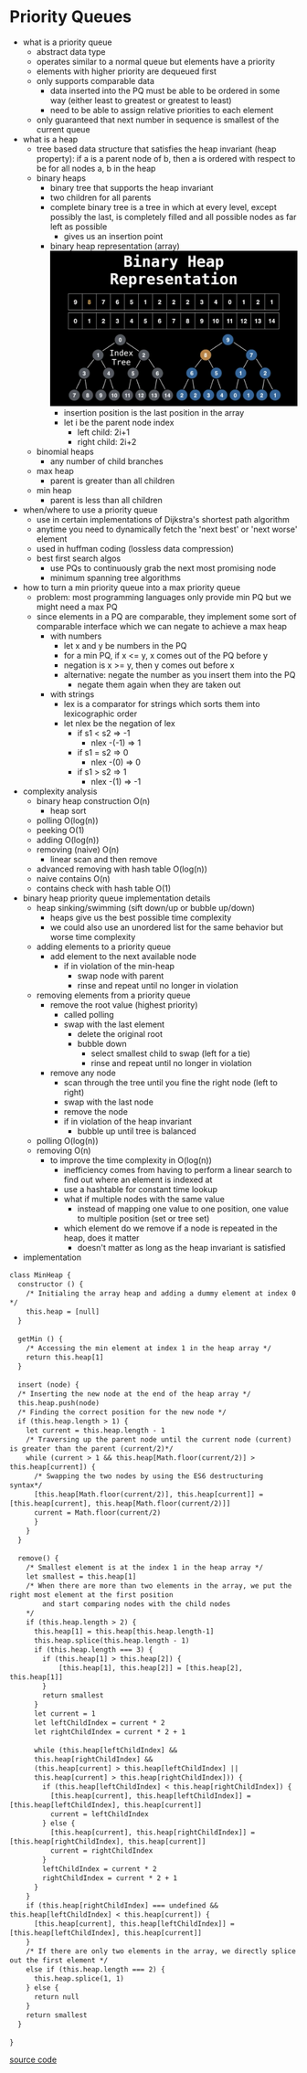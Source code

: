 # Priority Queues 
- what is a priority queue 
  - abstract data type 
  - operates similar to a normal queue but elements have a priority 
  - elements with higher priority are dequeued first 
  - only supports comparable data 
    - data inserted into the PQ must be able to be ordered in some way (either least to greatest or greatest to least)
    - need to be able to assign relative priorities to each element 
  - only guaranteed that next number in sequence is smallest of the current queue 
- what is a heap 
  - tree based data structure that satisfies the heap invariant (heap property): if a is a parent node of b, then a is ordered with respect to be for all nodes a, b in the heap 
  - binary heaps 
    - binary tree that supports the heap invariant 
    - two children for all parents 
    - complete binary tree is a tree in which at every level, except possibly the last, is completely filled and all possible nodes as far left as possible 
      - gives us an insertion point 
    - binary heap representation (array)
    ![binary heap representation with array](https://github.com/pirainogi/comp_sci/blob/master/0_img-resources/binary_heap_rep.png)
      - insertion position is the last position in the array 
      - let i be the parent node index 
        - left child: 2i+1 
        - right child: 2i+2 
  - binomial heaps 
    - any number of child branches 
  - max heap 
    - parent is greater than all children 
  - min heap 
    - parent is less than all children 
- when/where to use a priority queue 
  - use in certain implementations of Dijkstra's shortest path algorithm 
  - anytime you need to dynamically fetch the 'next best' or 'next worse' element 
  - used in huffman coding (lossless data compression)
  - best first search algos 
    - use PQs to continuously grab the next most promising node 
    - minimum spanning tree algorithms 
- how to turn a min priority queue into a max priority queue 
  - problem: most programming languages only provide min PQ but we might need a max PQ 
  - since elements in a PQ are comparable, they implement some sort of comparable interface which we can negate to achieve a max heap 
    - with numbers 
      - let x and y be numbers in the PQ 
      - for a min PQ, if x <= y, x comes out of the PQ before y 
      - negation is x >= y, then y comes out before x 
      - alternative: negate the number as you insert them into the PQ 
        - negate them again when they are taken out 
    - with strings 
      - lex is a comparator for strings which sorts them into lexicographic order 
      - let nlex be the negation of lex 
        - if s1 < s2 => -1 
          - nlex -(-1) => 1 
        - if s1 = s2 => 0 
          - nlex -(0) => 0 
        - if s1 > s2 => 1 
          - nlex -(1) => -1 
- complexity analysis 
  - binary heap construction O(n)
    - heap sort 
  - polling O(log(n))
  - peeking O(1)
  - adding O(log(n))
  - removing (naive) O(n)
    - linear scan and then remove 
  - advanced removing with hash table O(log(n))
  - naive contains O(n)
  - contains check with hash table O(1)
- binary heap priority queue implementation details 
  - heap sinking/swimming (sift down/up or bubble up/down)
    - heaps give us the best possible time complexity 
    - we could also use an unordered list for the same behavior but worse time complexity 
  - adding elements to a priority queue 
    - add element to the next available node 
      - if in violation of the min-heap 
        - swap node with parent 
        - rinse and repeat until no longer in violation 
  - removing elements from a priority queue 
    - remove the root value (highest priority)
      - called polling 
      - swap with the last element 
        - delete the original root 
        - bubble down 
          - select smallest child to swap (left for a tie)
          - rinse and repeat until no longer in violation 
    - remove any node 
      - scan through the tree until you fine the right node (left to right)
      - swap with the last node 
      - remove the node 
      - if in violation of the heap invariant 
        - bubble up until tree is balanced 
  - polling O(log(n))
  - removing O(n)
    - to improve the time complexity in O(log(n))
      - inefficiency comes from having to perform a linear search to find out where an element is indexed at 
      - use a hashtable for constant time lookup
      - what if multiple nodes with the same value 
        - instead of mapping one value to one position, one value to multiple position (set or tree set)
      - which element do we remove if a node is repeated in the heap, does it matter 
        - doesn't matter as long as the heap invariant is satisfied    
- implementation 

```JS
class MinHeap {
  constructor () {
    /* Initialing the array heap and adding a dummy element at index 0 */
    this.heap = [null]
  }

  getMin () {
    /* Accessing the min element at index 1 in the heap array */
    return this.heap[1]
  }

  insert (node) {
  /* Inserting the new node at the end of the heap array */
  this.heap.push(node)
  /* Finding the correct position for the new node */
  if (this.heap.length > 1) {
    let current = this.heap.length - 1
    /* Traversing up the parent node until the current node (current) is greater than the parent (current/2)*/
    while (current > 1 && this.heap[Math.floor(current/2)] > this.heap[current]) {
      /* Swapping the two nodes by using the ES6 destructuring syntax*/
      [this.heap[Math.floor(current/2)], this.heap[current]] = [this.heap[current], this.heap[Math.floor(current/2)]]
      current = Math.floor(current/2)
      }
    }
  }

  remove() {
    /* Smallest element is at the index 1 in the heap array */
    let smallest = this.heap[1]
    /* When there are more than two elements in the array, we put the right most element at the first position
        and start comparing nodes with the child nodes
    */
    if (this.heap.length > 2) {
      this.heap[1] = this.heap[this.heap.length-1]
      this.heap.splice(this.heap.length - 1)
      if (this.heap.length === 3) {
        if (this.heap[1] > this.heap[2]) {
            [this.heap[1], this.heap[2]] = [this.heap[2], this.heap[1]]
        }
        return smallest
      }
      let current = 1
      let leftChildIndex = current * 2
      let rightChildIndex = current * 2 + 1

      while (this.heap[leftChildIndex] &&
      this.heap[rightChildIndex] &&
      (this.heap[current] > this.heap[leftChildIndex] ||
      this.heap[current] > this.heap[rightChildIndex])) {
        if (this.heap[leftChildIndex] < this.heap[rightChildIndex]) {
          [this.heap[current], this.heap[leftChildIndex]] = [this.heap[leftChildIndex], this.heap[current]]
          current = leftChildIndex
        } else {
          [this.heap[current], this.heap[rightChildIndex]] = [this.heap[rightChildIndex], this.heap[current]]
          current = rightChildIndex
        }
        leftChildIndex = current * 2
        rightChildIndex = current * 2 + 1
      }
    }
    if (this.heap[rightChildIndex] === undefined && this.heap[leftChildIndex] < this.heap[current]) {
      [this.heap[current], this.heap[leftChildIndex]] = [this.heap[leftChildIndex], this.heap[current]]
    }
    /* If there are only two elements in the array, we directly splice out the first element */
    else if (this.heap.length === 2) {
      this.heap.splice(1, 1)
    } else {
      return null
    }
    return smallest
  }

}
```
[source code](https://blog.bitsrc.io/implementing-heaps-in-javascript-c3fbf1cb2e65)